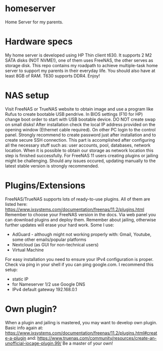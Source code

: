 # homeserver
Home Server for my parents.

# Hardware specs
My home server is developed using HP Thin client t630.
It supports 2 M2 SATA disks (NOT NVME!), one of them uses FreeNAS, the other serves as storage disk.
This repo contains my roadpath to achieve multiple-task home server to support my parents in their everyday life.
You should also have at least 8GB of RAM. T630 supports DDR4.
Enjoy!

# NAS setup
Visit FreeNAS or TrueNAS website to obtain image and use a program like Rufus to create bootable USB pendrive. In BIOS settings (F10 for HP) change boot order to start with USB bootable device. DO NOT create swap on small disks! After installation check the local IP address provided on the opening window (Ethernet cable required). On other PC login to the control panel. Strongly recommend to create password just after installation and to create secure SSH connection.
This part is accomplished after configuring all the necessary stuff such as: user accounts, pool, databases, network location. When it is possible to obtain our storage as network location this step is finished successfully.
For FreeNAS 11 users creating plugins or jailing might be challenging. Should any issues occured, updating manually to the latest stable version is strongly recommended.

# Plugins/Extensions
FreeNAS/TrueNAS supports lots of ready-to-use plugins. All of them are listed here: https://www.ixsystems.com/documentation/freenas/11.2/plugins.html
Remember to choose your FreeNAS version in the docs. Via web panel you can download plugins and deploy them. Remember about jailing, otherwise further updates will erase your hard work.
Some I use:
- AdGuard - although might not working properly with: Gmail, Youtube, some other emails/popular platforms
- Nextcloud (as GUI for non-technical users)
- Virtual Machine

For easy installation you need to ensure your IPv4 configuration is proper. Check via ping in your shell if you can ping google.com. I recommend this setup:
- static IP
- for Nameserver 1/2 use Google DNS
- IPv4 default gateway 192.168.0.1

# Own plugin?
When a plugin and jailing is mastered, you may want to develop own plugin. Basic info again at: https://www.ixsystems.com/documentation/freenas/11.2/plugins.html#create-a-plugin
and: https://www.truenas.com/community/resources/create-an-unofficial-iocage-plugin.99/
Be a master of your own!
